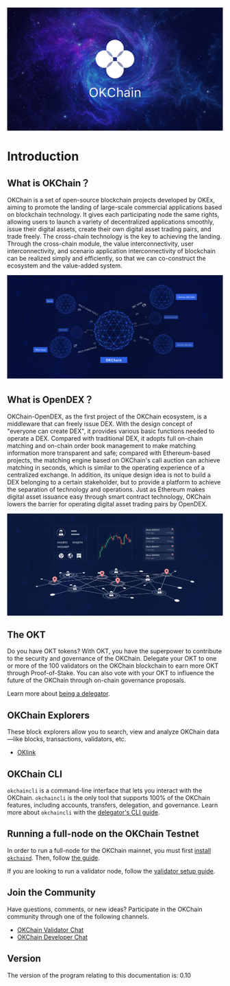 
![Welcome to the OKChain](./img/okchain-image.jpg)

# Introduction

## What is OKChain？

OKChain is a set of open-source blockchain projects developed by OKEx, aiming to promote the landing of large-scale commercial applications based on blockchain technology. It gives each participating node the same rights, allowing users to launch a variety of decentralized applications smoothly, issue their digital assets, create their own digital asset trading pairs, and trade freely. The cross-chain technology is the key to achieving the landing. Through the cross-chain module, the value interconnectivity, user interconnectivity, and scenario application interconnectivity of blockchain can be realized simply and efficiently, so that we can co-construct the ecosystem and the value-added system.

![okchain multi-chain](./img/multi-chain.jpg)

## What is OpenDEX？

OKChain-OpenDEX, as the first project of the OKChain ecosystem, is a middleware that can freely issue DEX. With the design concept of "everyone can create DEX", it provides various basic functions needed to operate a DEX. Compared with traditional DEX, it adopts full on-chain matching and on-chain order book management to make matching information more transparent and safe; compared with Ethereum-based projects, the matching engine based on OKChain's call auction can achieve matching in seconds, which is similar to the operating experience of a centralized exchange. In addition, its unique design idea is not to build a DEX belonging to a certain stakeholder, but to provide a platform to achieve the separation of technology and operations. Just as Ethereum makes digital asset issuance easy  through smart contract technology, OKChain lowers the barrier for operating digital asset trading pairs by OpenDEX.

![OpenDEX multi-operator relation](./img/operators.jpg)

## The OKT

Do you have OKT tokens? With OKT, you have the superpower to contribute to the security and governance of the OKChain. Delegate your OKT to one or more of the 100 validators on the OKChain blockchain to earn more OKT through Proof-of-Stake. You can also vote with your OKT to influence the future of the OKChain through on-chain governance proposals.

Learn more about [being a delegator](../delegators/delegators-faq.html).



## OKChain Explorers

These block explorers allow you to search, view and analyze OKChain data&mdash;like blocks, transactions, validators, etc.

* [OKlink](https://www.oklink.com)


## OKChain CLI

`okchaincli` is a command-line interface that lets you interact with the OKChain. `okchaincli` is the only tool that supports 100% of the OKChain features, including accounts, transfers, delegation, and governance. Learn more about `okchaincli` with the [delegator's CLI guide](../delegators/delegators-guide-cli.html).

## Running a full-node on the OKChain Testnet

In order to run a full-node for the OKChain mainnet, you must first [install `okchaind`](./getting-start/install-okchain.html). Then, follow [the guide](./getting-start/install-okchain.html).

If you are looking to run a validator node, follow the [validator setup guide](./validators/validators-guide-cli.html).

## Join the Community

Have questions, comments, or new ideas? Participate in the OKChain community through one of the following channels.

* [OKChain Validator Chat](https://t.me/joinchat/HuUCNktBLftzEY1fZPStkw)
* [OKChain Developer Chat](https://t.me/okchaintech)

## Version

The version of the program relating to this documentation is: 0.10


